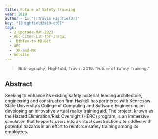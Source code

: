 ```yaml
---
title: Future of Safety Training
year: 2019
author - 1: "[[Travis Highfield]]"
key: "[[Highfield2019-cp]]"
tags:
  - 2_Upgrade-MAY-2023
  - AEC-Cited-Lit-for-Jacqui
  - _BibTex-to-MD-Git
  - AEC
  - _XR-and-MR
  - Website
---
```


> [!Bibliography]
> Highfield, Travis. 2019. “Future of Safety Training.” 

## Abstract
Seeking to enhance its existing safety material, leading architecture, engineering and construction firm Haskell has partnered with Kennesaw State University’s College of Computing and Software Engineering on developing an innovative virtual reality training aid. The project, known as the Hazard Elimination/Risk Oversight (HERO) program, is an immersive simulation that teleports users into a virtual construction site riddled with potential hazards in an effort to reinforce safety training among its employees.